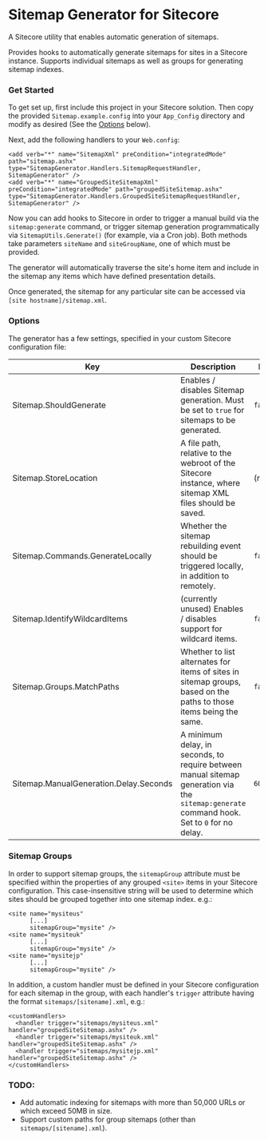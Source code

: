 # Sitemap Generator for Sitecore

A Sitecore utility that enables automatic generation of sitemaps.

Provides hooks to automatically generate sitemaps for sites in a Sitecore instance. Supports individual sitemaps as well as groups for generating sitemap indexes.

### Get Started

To get set up, first include this project in your Sitecore solution. Then copy the provided `Sitemap.example.config` into your `App_Config` directory and modify as desired (See the [Options](#options) below).

Next, add the following handlers to your `Web.config`:
```
<add verb="*" name="SitemapXml" preCondition="integratedMode" path="sitemap.ashx" type="SitemapGenerator.Handlers.SitemapRequestHandler, SitemapGenerator" />
<add verb="*" name="GroupedSiteSitemapXml" preCondition="integratedMode" path="groupedSiteSitemap.ashx" type="SitemapGenerator.Handlers.GroupedSiteSitemapRequestHandler, SitemapGenerator" />
```

Now you can add hooks to Sitecore in order to trigger a manual build via the `sitemap:generate` command, or trigger sitemap generation programmatically via `SitemapUtils.Generate()` (for example, via a Cron job). Both methods take parameters `siteName` and `siteGroupName`, one of which must be provided.

The generator will automatically traverse the site's home item and include in the sitemap any items which have defined presentation details.

Once generated, the sitemap for any particular site can be accessed via `[site hostname]/sitemap.xml`.

### Options

The generator has a few settings, specified in your custom Sitecore configuration file:

| Key | Description | Default | Example |
| --- | ----------- | ------- | ------- |
| Sitemap.ShouldGenerate | Enables / disables Sitemap generation. Must be set to `true` for sitemaps to be generated. | `false` | `<setting name="Sitemap.ShouldGenerate" value="true" />` |
| Sitemap.StoreLocation | A file path, relative to the webroot of the Sitecore instance, where sitemap XML files should be saved. | (required) | ` <setting name="Sitemap.StoreLocation" value="/App_Data/Sitemaps" />` |
| Sitemap.Commands.GenerateLocally | Whether the sitemap rebuilding event should be triggered locally, in addition to remotely. | `false` | `<setting name="Sitemap.Commands.GenerateLocally" value="true" />` |
| Sitemap.IdentifyWildcardItems | (currently unused) Enables / disables support for wildcard items. | `false` | `<setting name="Sitemap.IdentifyWildcardItems" value="true"/>` |
| Sitemap.Groups.MatchPaths | Whether to list alternates for items of sites in sitemap groups, based on the paths to those items being the same. | `false` | `<setting name="Sitemap.Groups.MatchPaths" value="true" />` |
| Sitemap.ManualGeneration.Delay.Seconds | A minimum delay, in seconds, to require between manual sitemap generation via the `sitemap:generate` command hook. Set to `0` for no delay. | `600` | `<setting name="Sitemap.ManualGeneration.Delay.Seconds" value="600" />` |

### Sitemap Groups

In order to support sitemap groups, the `sitemapGroup` attribute must be specified within the properties of any grouped `<site>` items in your Sitecore configuration. This case-insensitive string will be used to determine which sites should be grouped together into one sitemap index. e.g.:
```
<site name="mysiteus"
      [...]
      sitemapGroup="mysite" />
<site name="mysiteuk"
      [...]
      sitemapGroup="mysite" />
<site name="mysitejp"
      [...]
      sitemapGroup="mysite" />
```

In addition, a custom handler must be defined in your Sitecore configuration for each sitemap in the group, with each handler's `trigger` attribute having the format `sitemaps/[sitename].xml`, e.g.:
```
<customHandlers>
  <handler trigger="sitemaps/mysiteus.xml" handler="groupedSiteSitemap.ashx" />
  <handler trigger="sitemaps/mysiteuk.xml" handler="groupedSiteSitemap.ashx" />
  <handler trigger="sitemaps/mysitejp.xml" handler="groupedSiteSitemap.ashx" />
</customHandlers>
```

### TODO:
* Add automatic indexing for sitemaps with more than 50,000 URLs or which exceed 50MB in size.
* Support custom paths for group sitemaps (other than `sitemaps/[sitename].xml`).
